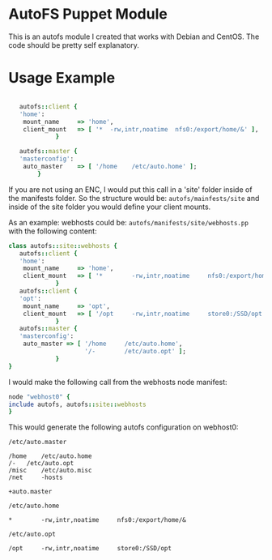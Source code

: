 AutoFS Puppet Module
====================
This is an autofs module I created that works with Debian and CentOS. The code should be pretty self
explanatory.

Usage Example
=============

```ruby

   autofs::client {
   'home':
    mount_name     => 'home',
    client_mount   => [ '*  -rw,intr,noatime  nfs0:/export/home/&' ],
             }

   autofs::master {
   'masterconfig':
    auto_master    => [ '/home    /etc/auto.home' ];
        }
```

If you are not using an ENC, I would put this call in a 'site' folder inside of the manifests folder. So 
the structure would be: <code>autofs/mainfests/site</code> and inside of the site folder you would define your
client mounts.

As an example:
webhosts could be: <code>autofs/manifests/site/webhosts.pp</code> with the following content:

```ruby
class autofs::site::webhosts {
   autofs::client {
   'home':
    mount_name     => 'home',
    client_mount   => [ '*        -rw,intr,noatime     nfs0:/export/home/&' ],
             }
   autofs::client {
   'opt':
    mount_name     => 'opt',
    client_mount   => [ '/opt     -rw,intr,noatime     store0:/SSD/opt' ],
             }
   autofs::master {
   'masterconfig':
    auto_master => [ '/home     /etc/auto.home',
                     '/-        /etc/auto.opt' ];
             }
}

```

I would make the following call from the webhosts node manifest:

```ruby
node "webhost0" {
include autofs, autofs::site::webhosts
}
```

This would generate the following autofs configuration on webhost0:

<code>/etc/auto.master</code>
```
/home	 /etc/auto.home
/-	 /etc/auto.opt
/misc    /etc/auto.misc
/net     -hosts

+auto.master
```

<code>/etc/auto.home</code>
```
*        -rw,intr,noatime     nfs0:/export/home/&
```

<code>/etc/auto.opt</code>
```
/opt     -rw,intr,noatime     store0:/SSD/opt
```

